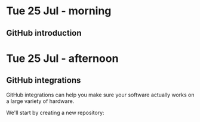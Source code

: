 # Tue 25 Jul - morning

## GitHub introduction

# Tue 25 Jul - afternoon 

## GitHub integrations

GitHub integrations can help you make sure your software actually works on a large variety of hardware.

We'll start by creating a new repository:
